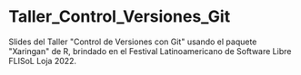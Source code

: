# Taller_Control_Versiones_Git
Slides del Taller "Control de Versiones con Git" usando el paquete "Xaringan" de R, brindado en el Festival Latinoamericano de Software Libre FLISoL Loja 2022.

